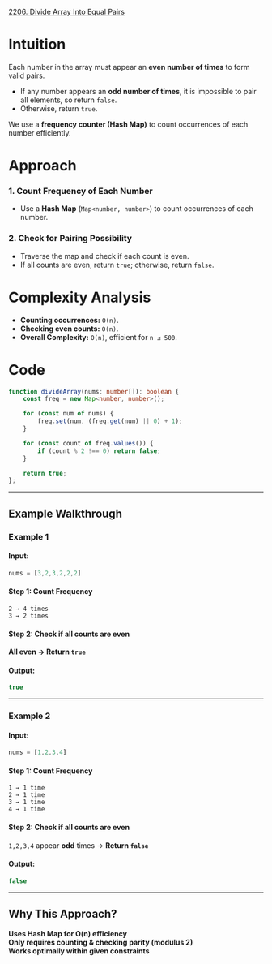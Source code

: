 [2206. Divide Array Into Equal Pairs](https://leetcode.com/problems/divide-array-into-equal-pairs/)

# Intuition

Each number in the array must appear an **even number of times** to form valid pairs.
- If any number appears an **odd number of times**, it is impossible to pair all elements, so return `false`.
- Otherwise, return `true`.

We use a **frequency counter (Hash Map)** to count occurrences of each number efficiently.

# Approach

### **1. Count Frequency of Each Number**

- Use a **Hash Map** (`Map<number, number>`) to count occurrences of each number.

### **2. Check for Pairing Possibility**

- Traverse the map and check if each count is even.
- If all counts are even, return `true`; otherwise, return `false`.

# Complexity Analysis

- **Counting occurrences:** `O(n)`.
- **Checking even counts:** `O(n)`.
- **Overall Complexity:** `O(n)`, efficient for `n ≤ 500`.

# Code

```typescript
function divideArray(nums: number[]): boolean {
    const freq = new Map<number, number>();

    for (const num of nums) {
        freq.set(num, (freq.get(num) || 0) + 1);
    }

    for (const count of freq.values()) {
        if (count % 2 !== 0) return false;
    }

    return true;
};

```

---

## **Example Walkthrough**

### **Example 1**

#### **Input:**

```typescript
nums = [3,2,3,2,2,2]
```

#### **Step 1: Count Frequency**

```
2 → 4 times
3 → 2 times
```

#### **Step 2: Check if all counts are even**

**All even → Return `true`**

#### **Output:**

```typescript
true
```

---

### **Example 2**

#### **Input:**

```typescript
nums = [1,2,3,4]
```

#### **Step 1: Count Frequency**

```
1 → 1 time
2 → 1 time
3 → 1 time
4 → 1 time
```

#### **Step 2: Check if all counts are even**

`1,2,3,4` appear **odd** times → **Return `false`**

#### **Output:**

```typescript
false
```

---

## **Why This Approach?**

**Uses Hash Map for O(n) efficiency**  
**Only requires counting & checking parity (modulus 2)**  
**Works optimally within given constraints** 